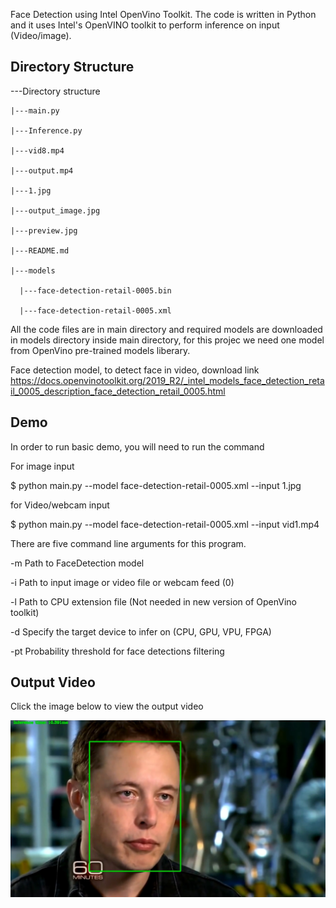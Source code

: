 Face Detection using Intel OpenVino Toolkit. The code is written in Python and it uses Intel's OpenVINO toolkit to perform inference on input (Video/image).

## Directory Structure

---Directory structure

    |---main.py
    
    |---Inference.py
    
    |---vid8.mp4
    
    |---output.mp4
    
    |---1.jpg
    
    |---output_image.jpg
    
    |---preview.jpg
    
    |---README.md
    
    |---models
    
      |---face-detection-retail-0005.bin
      
      |---face-detection-retail-0005.xml

All the code files are in main directory and required models are downloaded in models directory inside main directory, for this projec we need one model from OpenVino pre-trained models liberary.

Face detection model, to detect face in video, download link
https://docs.openvinotoolkit.org/2019_R2/_intel_models_face_detection_retail_0005_description_face_detection_retail_0005.html

## Demo

In order to run basic demo, you will need to run the command

For image input 

$ python main.py --model face-detection-retail-0005.xml --input 1.jpg

for Video/webcam input

$ python main.py --model face-detection-retail-0005.xml --input vid1.mp4

There are five command line arguments for this program.

-m Path to FaceDetection model

-i Path to input image or video file or webcam feed (0)

-l Path to CPU extension file (Not needed in new version of OpenVino toolkit)

-d Specify the target device to infer on (CPU, GPU, VPU, FPGA)

-pt Probability threshold for face detections filtering


## Output Video

Click the image below to view the output video

[![Output Video](preview.jpg)](https://www.youtube.com/embed/i9VRocFl-3w)
